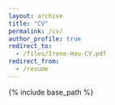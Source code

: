 ```yaml
---
layout: archive
title: "CV"
permalink: /cv/
author_profile: true
redirect_to: 
  - /files/Irene-Hou-CV.pdf
redirect_from:
  - /resume
---
```


{% include base_path %}


